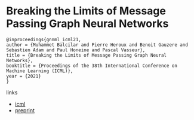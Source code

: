 # Breaking the Limits of Message Passing Graph Neural Networks

```
@inproceedings{gnnml_icml21,
author = {Muhammet Balcilar and Pierre Heroux and Benoit Gauzere and Sebastien Adam and Paul Honeine and Pascal Vasseur},
title = {Breaking the Limits of Message Passing Graph Neural Networks},
booktitle = {Proceedings of the 38th International Conference on Machine Learning (ICML)},
year = {2021}
}
```

links
- [icml](https://icml.cc/Conferences/2021/ScheduleMultitrack?event=8578)
- [preprint](http://honeine.fr/paul/publi/21.icml.gnn.pdf)